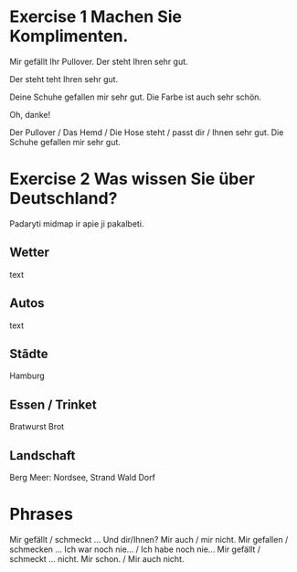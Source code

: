 # Exercise 1 Machen Sie Komplimenten.

Mir gefällt Ihr Pullover.
Der steht Ihren sehr gut.

Der steht teht Ihren sehr gut.

Deine Schuhe gefallen mir sehr gut.
Die Farbe ist auch sehr schön.

Oh, danke!

Der Pullover / Das Hemd / Die Hose steht / passt dir / Ihnen sehr gut.
Die Schuhe gefallen mir sehr gut.




 

# Exercise 2 Was wissen Sie über Deutschland?

Padaryti midmap ir apie ji pakalbeti.

## Wetter

text

## Autos

text

## Stãdte

Hamburg

## Essen / Trinket

Bratwurst
Brot
 
## Landschaft
Berg
Meer: Nordsee, Strand
Wald
Dorf

# Phrases

Mir gefällt / schmeckt ... Und dir/Ihnen? Mir auch / mir nicht.
Mir gefallen / schmecken ... Ich war noch nie... / Ich habe noch nie...
Mir gefällt / schmeckt ... nicht. Mir schon. / Mir auch nicht.

